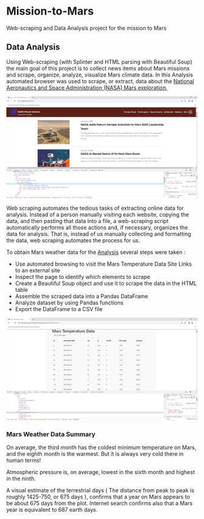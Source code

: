 # Mission-to-Mars
Web-scraping and Data Analysis project for the mission to Mars

## Data Analysis 

Using Web-scraping (with Splinter and HTML parsing with Beautiful Soup) the main goal of this project is to collect news items about Mars missions and scrape, organize, analyze, visualize Mars climate data.
In this Analysis automated browser was used to scrape, or extract, data about the [National Aeronautics and Space Administration (NASA) Mars exploration.](https://github.com/MilosPopov007/-Mission-to-Mars-/blob/main/part_1_mars_news.ipynb)





![This is an image](https://github.com/MilosPopov007/-Mission-to-Mars-/blob/main/Mars_scraping%20.png)


Web scraping automates the tedious tasks of extracting online data for analysis. Instead of a person manually visiting each website, copying the data, and then pasting that data into a file, a web-scraping script automatically performs all those actions and, if necessary, organizes the data for analysis. That is, instead of us manually collecting and formatting the data, web scraping automates the process for us. 

To obtain Mars weather data for the  [Analysis](https://github.com/MilosPopov007/-Mission-to-Mars-/blob/main/part_2_mars_weather.ipynb) several steps were taken :

*  Use automated browsing to visit the Mars Temperature Data Site Links to an external site
*  Inspect the page to identify which elements to scrape
*  Create a Beautiful Soup object and use it to scrape the data in the HTML table
*  Assemble the scraped data into a Pandas DataFrame
*  Analyze dataset by using Pandas functions
*  Export the DataFrame to a CSV file


![This is an image](https://github.com/MilosPopov007/-Mission-to-Mars-/blob/main/Mars_table.png)


### Mars Weather Data Summary

On average, the third month has the coldest minimum temperature on Mars, and the eighth month is the warmest. But it is always very cold there in human terms!

Atmospheric pressure is, on average, lowest in the sixth month and highest in the ninth.

A visual estimate of the terrestrial days ( The distance from peak to peak is roughly 1425-750, or 675 days ), confirms that a year on Mars appears to be about 675 days from the plot. Internet search confirms also that a Mars year is equivalent to 687 earth days.







